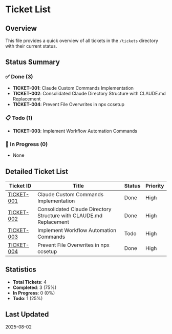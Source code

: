 # Ticket List

## Overview
This file provides a quick overview of all tickets in the `/tickets` directory with their current status.

## Status Summary

### ✅ Done (3)
- **TICKET-001**: Claude Custom Commands Implementation
- **TICKET-002**: Consolidated Claude Directory Structure with CLAUDE.md Replacement
- **TICKET-004**: Prevent File Overwrites in npx ccsetup

### 📋 Todo (1)
- **TICKET-003**: Implement Workflow Automation Commands

### 🚧 In Progress (0)
- None

## Detailed Ticket List

| Ticket ID | Title | Status | Priority |
|-----------|-------|--------|----------|
| [TICKET-001](./TICKET-001-claude-custom-commands.md) | Claude Custom Commands Implementation | Done | High |
| [TICKET-002](./TICKET-002-interactive-agent-selection.md) | Consolidated Claude Directory Structure with CLAUDE.md Replacement | Done | High |
| [TICKET-003](./TICKET-003-workflow-automation-commands.md) | Implement Workflow Automation Commands | Todo | High |
| [TICKET-004](./TICKET-004-prevent-file-overwrites.md) | Prevent File Overwrites in npx ccsetup | Done | High |

## Statistics
- **Total Tickets**: 4
- **Completed**: 3 (75%)
- **In Progress**: 0 (0%)
- **Todo**: 1 (25%)

## Last Updated
2025-08-02